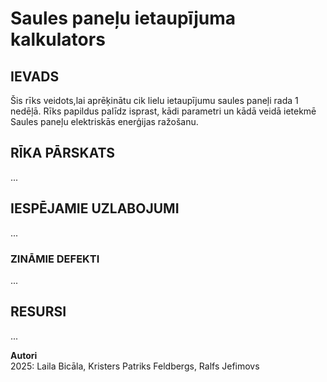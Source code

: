 # Saules paneļu ietaupījuma kalkulators

## IEVADS
Šis rīks veidots,lai aprēķinātu cik lielu ietaupījumu saules paneļi rada 1 nedēļā. Rīks papildus palīdz isprast, kādi parametri un kādā veidā ietekmē Saules paneļu elektriskās enerģijas ražošanu.

## RĪKA PĀRSKATS
...

## IESPĒJAMIE UZLABOJUMI
...

### ZINĀMIE DEFEKTI
...

## RESURSI
...

**Autori**  
2025: Laila Bicāla, Kristers Patriks Feldbergs, Ralfs Jefimovs